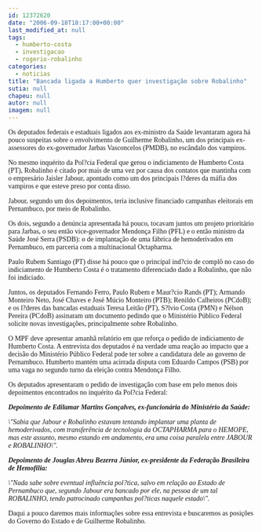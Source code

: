 ```yaml
---
id: 12372620
date: "2006-09-18T18:17:00+00:00"
last_modified_at: null
tags:
  - humberto-costa
  - investigacao
  - rogerio-robalinho
categories:
  - noticias
title: "Bancada ligada a Humberto quer investigação sobre Robalinho"
sutia: null
chapeu: null
autor: null
imagem: null
---
```

<p><P><FONT face=Verdana>Os deputados federais e estaduais ligados aos ex-ministro da Saúde levantaram agora há pouco suspeitas sobre o envolvimento de Guilherme Robalinho, um dos principais ex-assessores do ex-governador Jarbas Vasconcelos (PMDB), no escândalo dos vampiros.</FONT></P></p>
<p><P><FONT face=Verdana>No mesmo inquérito da Pol?cia Federal que gerou o indiciamento de Humberto Costa (PT), Robalinho é citado por mais de uma vez por causa dos contatos que mantinha com o empresário Jaisler Jabour, apontado como um dos principais l?deres da máfia dos vampiros e que esteve preso por conta disso.</FONT></P></p>
<p><P><FONT face=Verdana>Jabour, segundo um dos depoimentos, teria inclusive financiado campanhas eleitorais em Pernambuco, por meio de Robalinho.</FONT></P></p>
<p><P><FONT face=Verdana>Os dois, segundo a denúncia apresentada há pouco, tocavam juntos um projeto prioritário para Jarbas, o seu então vice-governador Mendonça Filho (PFL) e o então ministro da Saúde José Serra (PSDB): o de implantação de uma fábrica de hemoderivados em Pernambuco, em parceria com a multinacional Octapharma.</FONT></P></p>
<p><P><FONT face=Verdana>Paulo Rubem Santiago (PT) disse há pouco que o principal ind?cio de complô no caso do indiciamento de Humberto Costa é o tratamento diferenciado dado a Robalinho, que não foi indiciado.</FONT></P></p>
<p><P><FONT face=Verdana>Juntos, os deputados </FONT><FONT face=Verdana>Fernando Ferro, Paulo Rubem e Maur?cio Rands (PT); Armando Monteiro Neto, José Chaves e José Múcio Monteiro (PTB); Renildo Calheiros (PCdoB); e os l?deres das bancadas estaduais Teresa Leitão (PT), S?lvio Costa (PMN) e Nélson Pereira (PCdoB) assinaram um documento pedindo que o Ministério Público Federal solicite novas investigações, principalmente sobre Robalinho.</FONT></P></p>
<p><P><FONT face=Verdana>O MPF deve apresentar amanhã relatório em que reforça o pedido de indiciamento de Humberto Costa. A entrevista dos deputados é na verdade uma reação ao impacto que a decisão do Ministério Público Federal pode ter sobre a candidatura dele ao governo de Pernambuco. Humberto mantém uma acirrada disputa com Eduardo Campos (PSB) por uma vaga no segundo turno da eleição contra Mendonça Filho.</FONT></P></p>
<p><P><FONT face=Verdana>Os deputados apresentaram o pedido de investigação com base em pelo menos dois depoimentos encontrados no inquérito da Pol?cia Federal:</FONT></P></p>
<p><P><FONT face=Verdana><STRONG><EM>Depoimento de Edilamar Martins Gonçalves, ex-funcionária do Ministério da Saúde:</EM></STRONG></FONT></P></p>
<p><P><FONT face=Verdana><EM>\"Sabia que Jabour e Robalinho estavam tentando implantar uma planta de hemoderivados, com transferência de tecnologia da OCTAPHARMA para o HEMOPE, mas este assunto, mesmo estando em andamento, era uma coisa paralela entre JABOUR e ROBALINHO\".</EM></FONT></P></p>
<p><P><FONT face=Verdana><STRONG><EM>Depoimento de Jouglas Abreu Bezerra Júnior, ex-presidente da Federação Brasileira de Hemofilia:</EM></STRONG></FONT></P></p>
<p><P><FONT face=Verdana><EM>\"Nada sabe sobre eventual influência pol?tica, salvo em relação ao Estado de Pernambuco que, segundo Jabour era bancado por ele, na pessoa de um tal ROBALINHO, tendo patrocinado campanhas pol?ticas naquele estado\".</EM></FONT></P><FONT face=Verdana></p>
<p><P>Daqui a pouco daremos mais informações sobre essa entrevista e buscaremos&nbsp;as posições do Governo do Estado e de Guilherme Robalinho.</P></FONT> </p>
